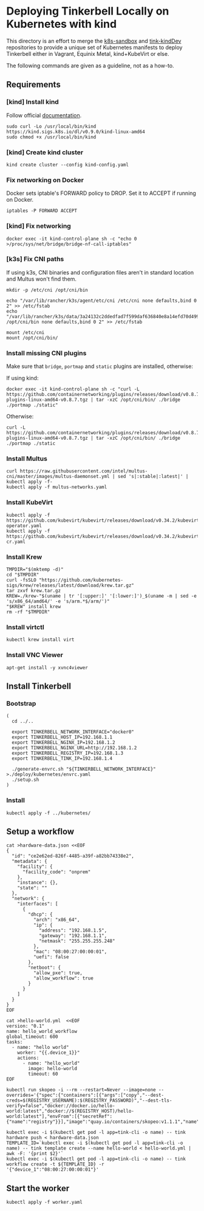 # Deploying Tinkerbell Locally on Kubernetes with kind

This directory is an effort to merge the [k8s-sandbox](https://github.com/tinkerbell/k8s-sandbox) and [tink-kindDev](https://github.com/detiber/tink/tree/kindDev) repositories to provide a unique set of Kubernetes manifests to deploy Tinkerbell either in Vagrant, Equinix Metal, kind+KubeVirt or else.

The following commands are given as a guideline, not as a how-to.

## Requirements

### [kind] Install kind

Follow official [documentation](https://kind.sigs.k8s.io/docs/user/quick-start/#installation).

```
sudo curl -Lo /usr/local/bin/kind https://kind.sigs.k8s.io/dl/v0.9.0/kind-linux-amd64
sudo chmod +x /usr/local/bin/kind
```

### [kind] Create kind cluster

```
kind create cluster --config kind-config.yaml
```

### Fix networking on Docker

Docker sets iptable's FORWARD policy to DROP. Set it to ACCEPT if running on Docker.

```
iptables -P FORWARD ACCEPT
```

### [kind] Fix networking

```
docker exec -it kind-control-plane sh -c "echo 0 >/proc/sys/net/bridge/bridge-nf-call-iptables"
```

### [k3s] Fix CNI paths

If using k3s, CNI binaries and configuration files aren't in standard location and Multus won't find them.

```
mkdir -p /etc/cni /opt/cni/bin

echo "/var/lib/rancher/k3s/agent/etc/cni /etc/cni none defaults,bind 0 2" >> /etc/fstab
echo "/var/lib/rancher/k3s/data/3a24132c2ddedfad7f599daf636840e8a14efd70d4992a1b3900d2617ed89893/bin /opt/cni/bin none defaults,bind 0 2" >> /etc/fstab

mount /etc/cni
mount /opt/cni/bin/
```

### Install missing CNI plugins

Make sure that `bridge`, `portmap` and `static` plugins are installed, otherwise:

If using kind:

```
docker exec -it kind-control-plane sh -c "curl -L https://github.com/containernetworking/plugins/releases/download/v0.8.7/cni-plugins-linux-amd64-v0.8.7.tgz | tar -xzC /opt/cni/bin/ ./bridge ./portmap ./static"
```

Otherwise:

```
curl -L https://github.com/containernetworking/plugins/releases/download/v0.8.7/cni-plugins-linux-amd64-v0.8.7.tgz | tar -xzC /opt/cni/bin/ ./bridge ./portmap ./static
```

### Install Multus

```
curl https://raw.githubusercontent.com/intel/multus-cni/master/images/multus-daemonset.yml | sed 's|:stable|:latest|' | kubectl apply -f-
kubectl apply -f multus-networks.yaml
```

### Install KubeVirt

```
kubectl apply -f https://github.com/kubevirt/kubevirt/releases/download/v0.34.2/kubevirt-operator.yaml
kubectl apply -f https://github.com/kubevirt/kubevirt/releases/download/v0.34.2/kubevirt-cr.yaml
```

### Install Krew

```
TMPDIR="$(mktemp -d)"
cd "$TMPDIR"
curl -fsSLO "https://github.com/kubernetes-sigs/krew/releases/latest/download/krew.tar.gz"
tar zxvf krew.tar.gz
KREW=./krew-"$(uname | tr '[:upper:]' '[:lower:]')_$(uname -m | sed -e 's/x86_64/amd64/' -e 's/arm.*$/arm/')"
"$KREW" install krew
rm -rf "$TMPDIR"
```

### Install virtctl

```
kubectl krew install virt
```

### Install VNC Viewer

```
apt-get install -y xvnc4viewer
```

## Install Tinkerbell

### Bootstrap

```
(
  cd ../..

  export TINKERBELL_NETWORK_INTERFACE="docker0"
  export TINKERBELL_HOST_IP=192.168.1.1
  export TINKERBELL_NGINX_IP=192.168.1.2
  export TINKERBELL_NGINX_URL=http://192.168.1.2
  export TINKERBELL_REGISTRY_IP=192.168.1.3
  export TINKERBELL_TINK_IP=192.168.1.4

  ./generate-envrc.sh "${TINKERBELL_NETWORK_INTERFACE}" >./deploy/kubernetes/envrc.yaml
  ./setup.sh
)
```

### Install

```
kubectl apply -f ../kubernetes/
```

## Setup a workflow

```
cat >hardware-data.json <<EOF
{
  "id": "ce2e62ed-826f-4485-a39f-a82bb74338e2",
  "metadata": {
    "facility": {
      "facility_code": "onprem"
    },
    "instance": {},
    "state": ""
  },
  "network": {
    "interfaces": [
      {
        "dhcp": {
          "arch": "x86_64",
          "ip": {
            "address": "192.168.1.5",
            "gateway": "192.168.1.1",
            "netmask": "255.255.255.248"
          },
          "mac": "08:00:27:00:00:01",
          "uefi": false
        },
        "netboot": {
          "allow_pxe": true,
          "allow_workflow": true
        }
      }
    ]
  }
}
EOF
```

```
cat >hello-world.yml  <<EOF
version: "0.1"
name: hello_world_workflow
global_timeout: 600
tasks:
  - name: "hello world"
    worker: "{{.device_1}}"
    actions:
      - name: "hello_world"
        image: hello-world
        timeout: 60
EOF
```

```
kubectl run skopeo -i --rm --restart=Never --image=none --overrides='{"spec":{"containers":[{"args":["copy","--dest-creds=$(REGISTRY_USERNAME):$(REGISTRY_PASSWORD)","--dest-tls-verify=false","docker://docker.io/hello-world:latest","docker://$(REGISTRY_HOST)/hello-world:latest"],"envFrom":[{"secretRef":{"name":"registry"}}],"image":"quay.io/containers/skopeo:v1.1.1","name":"skopeo"}]}}'
```

```
kubectl exec -i $(kubectl get pod -l app=tink-cli -o name) -- tink hardware push < hardware-data.json
TEMPLATE_ID=`kubectl exec -i $(kubectl get pod -l app=tink-cli -o name) -- tink template create --name hello-world < hello-world.yml | awk -F: '{print $2}'`
kubectl exec -i $(kubectl get pod -l app=tink-cli -o name) -- tink workflow create -t ${TEMPLATE_ID} -r '{"device_1":"08:00:27:00:00:01"}'
```

## Start the worker

```
kubectl apply -f worker.yaml
```
